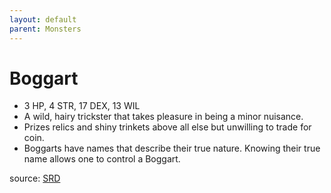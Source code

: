 ```yaml
---
layout: default
parent: Monsters
---
```

# Boggart
- 3 HP, 4 STR, 17 DEX, 13 WIL  
- A wild, hairy trickster that takes pleasure in being a minor nuisance.   
- Prizes relics and shiny trinkets above all else but unwilling to trade for coin.   
- Boggarts have names that describe their true nature. Knowing their true name allows one to control a Boggart.   

source: [SRD](/cairn-srd#Bestiary)
